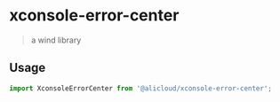 # xconsole-error-center

> a wind library


## Usage

```js
import XconsoleErrorCenter from '@alicloud/xconsole-error-center';
```

